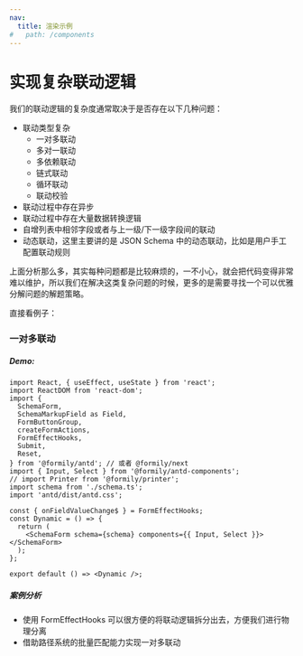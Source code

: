 ```yaml
---
nav:
  title: 渲染示例
#   path: /components
---
```


# 实现复杂联动逻辑

我们的联动逻辑的复杂度通常取决于是否存在以下几种问题：

- 联动类型复杂
  - 一对多联动
  - 多对一联动
  - 多依赖联动
  - 链式联动
  - 循环联动
  - 联动校验
- 联动过程中存在异步
- 联动过程中存在大量数据转换逻辑
- 自增列表中相邻字段或者与上一级/下一级字段间的联动
- 动态联动，这里主要讲的是 JSON Schema 中的动态联动，比如是用户手工配置联动规则

上面分析那么多，其实每种问题都是比较麻烦的，一不小心，就会把代码变得非常难以维护，所以我们在解决这类复杂问题的时候，更多的是需要寻找一个可以优雅分解问题的解题策略。

直接看例子：

### 一对多联动

##### Demo:

```tsx
import React, { useEffect, useState } from 'react';
import ReactDOM from 'react-dom';
import {
  SchemaForm,
  SchemaMarkupField as Field,
  FormButtonGroup,
  createFormActions,
  FormEffectHooks,
  Submit,
  Reset,
} from '@formily/antd'; // 或者 @formily/next
import { Input, Select } from '@formily/antd-components';
// import Printer from '@formily/printer';
import schema from './schema.ts';
import 'antd/dist/antd.css';

const { onFieldValueChange$ } = FormEffectHooks;
const Dynamic = () => {
  return (
    <SchemaForm schema={schema} components={{ Input, Select }}></SchemaForm>
  );
};

export default () => <Dynamic />;
```

##### 案例分析

- 使用 FormEffectHooks 可以很方便的将联动逻辑拆分出去，方便我们进行物理分离
- 借助路径系统的批量匹配能力实现一对多联动
